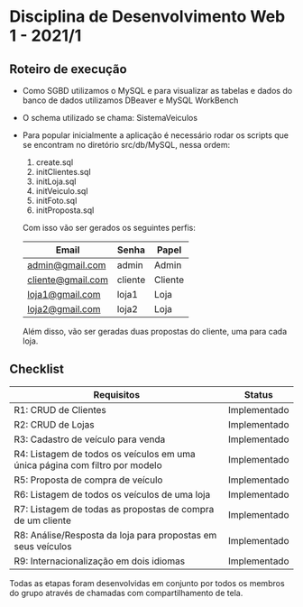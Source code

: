 # Disciplina de Desenvolvimento Web 1 - 2021/1

## Roteiro de execução

-  Como SGBD utilizamos o MySQL e para visualizar as tabelas e dados do banco de dados utilizamos DBeaver e MySQL WorkBench
-  O schema utilizado se chama: SistemaVeiculos 
-  Para popular inicialmente a aplicação é necessário rodar os scripts que se encontram no diretório src/db/MySQL, nessa ordem:
    1.  create.sql
    2.  initClientes.sql
    3.  initLoja.sql
    4.  initVeiculo.sql
    5.  initFoto.sql
    6.  initProposta.sql

    Com isso vão ser gerados os seguintes perfis:

    |Email|Senha|Papel|
    |---|---|---|
    |admin@gmail.com|admin|Admin|
    |cliente@gmail.com|cliente|Cliente|
    |loja1@gmail.com|loja1|Loja|
    |loja2@gmail.com|loja2|Loja|

    Além disso, vão ser geradas duas propostas do cliente, uma para cada loja.

## Checklist 

| Requisitos | Status |
| ------------- | ------------- |
| R1: CRUD de Clientes | Implementado |
| R2: CRUD de Lojas | Implementado |
| R3: Cadastro de veículo para venda | Implementado |
| R4: Listagem de todos os veículos em uma única página com filtro por modelo | Implementado |
| R5: Proposta de compra de veículo | Implementado |
| R6: Listagem de todos os veículos de uma loja | Implementado |
| R7: Listagem de todas as propostas de compra de um cliente| Implementado |
| R8: Análise/Resposta da loja para propostas em seus veículos | Implementado |
| R9: Internacionalização em dois idiomas | Implementado |

Todas as etapas foram desenvolvidas em conjunto por todos os membros do grupo através de chamadas com compartilhamento de tela. 
